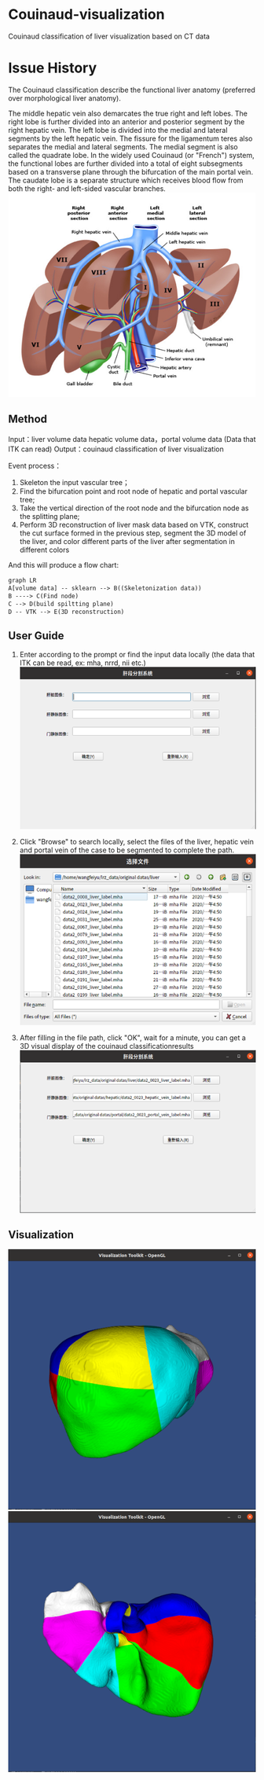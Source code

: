 ﻿# Couinaud-visualization
Couinaud classification of liver visualization based on CT data


# Issue History

The Couinaud classification describe the functional liver anatomy (preferred over morphological liver anatomy).

The middle hepatic vein also demarcates the true right and left lobes. The right lobe is further divided into an anterior and posterior segment by the right hepatic vein. The left lobe is divided into the medial and lateral segments by the left hepatic vein. The fissure for the ligamentum teres also separates the medial and lateral segments. The medial segment is also called the quadrate lobe. In the widely used Couinaud (or "French") system, the functional lobes are further divided into a total of eight subsegments based on a transverse plane through the bifurcation of the main portal vein. The caudate lobe is a separate structure which receives blood flow from both the right- and left-sided vascular branches.
![Couinaud classification liver example](https://github.com/wangfeiyu-zerobug/couinaud-visualization/blob/master/img_show/liver.jpg)
## Method
Input：liver volume data  hepatic volume data，portal volume data (Data that ITK can read)
 Output：couinaud classification of liver visualization 
  
Event process：
1. Skeleton the input vascular tree；
2. Find the bifurcation point and root node of hepatic and portal vascular tree;
3. Take the vertical direction of the root node and the bifurcation node as the splitting plane;
4. Perform 3D reconstruction of liver mask data based on VTK, construct the cut surface formed in the previous step, segment the 3D model of the liver, and color different parts of the liver after segmentation in different colors

And this will produce a flow chart:

```mermaid
graph LR
A[volume data] -- sklearn --> B((Skeletonization data))
B ----> C(Find node)
C --> D(build spiltting plane)
D -- VTK --> E(3D reconstruction)
```
## User Guide

 1. Enter according to the prompt or find the input data locally (the data  that ITK can be read, ex: mha, nrrd, nii etc.)
![main window_1](https://github.com/wangfeiyu-zerobug/couinaud-visualization/blob/master/img_show/main%20window1.png)

 3. Click "Browse" to search locally, select the files of the liver, hepatic vein and portal vein of the case to be segmented to complete the path.
![main window_2](https://github.com/wangfeiyu-zerobug/couinaud-visualization/blob/master/img_show/main%20window%202.png)

 4. After filling in the file path, click "OK", wait for a minute, you can get a 3D visual display of the couinaud classificationresults
![main window_3](https://github.com/wangfeiyu-zerobug/couinaud-visualization/blob/master/img_show/main%20window%203.png)
## Visualization
![Couinaud classification of liver visualization_1](https://github.com/wangfeiyu-zerobug/couinaud-visualization/blob/master/img_show/Couinaud%20classification%20of%20liver%20visualization%201.png)
![Couinaud classification of liver visualization_2](https://github.com/wangfeiyu-zerobug/couinaud-visualization/blob/master/img_show/Couinaud%20classification%20of%20liver%20visualization%202.png)



